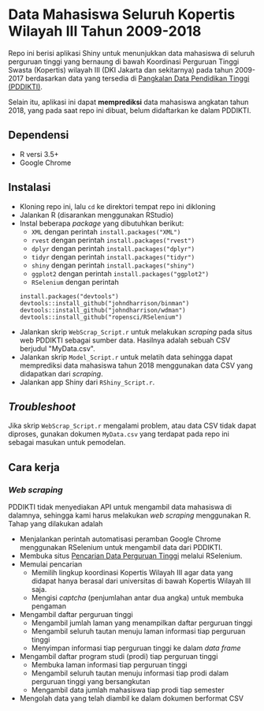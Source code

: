 # Data Mahasiswa Seluruh Kopertis Wilayah III Tahun 2009-2018

Repo ini berisi aplikasi Shiny untuk menunjukkan data mahasiswa di seluruh perguruan tinggi yang bernaung di bawah Koordinasi Perguruan Tinggi Swasta (Kopertis) wilayah III (DKI Jakarta dan sekitarnya) pada tahun 2009-2017 berdasarkan data yang tersedia di [Pangkalan Data Pendidikan Tinggi (PDDIKTI)](https://forlap.ristekdikti.go.id/).

Selain itu, aplikasi ini dapat **memprediksi** data mahasiswa angkatan tahun 2018, yang pada saat repo ini dibuat, belum didaftarkan ke dalam PDDIKTI.

## Dependensi
- R versi 3.5+
- Google Chrome

## Instalasi
- Kloning repo ini, lalu `cd` ke direktori tempat repo ini dikloning
- Jalankan R (disarankan menggunakan RStudio)
- Instal beberapa _package_ yang dibutuhkan berikut:
  - `XML` dengan perintah `install.packages("XML")`
  - `rvest` dengan perintah `install.packages("rvest")`
  - `dplyr` dengan perintah `install.packages("dplyr")`
  - `tidyr` dengan perintah `install.packages("tidyr")`
  - `shiny` dengan perintah `install.packages("shiny")`
  - `ggplot2` dengan perintah `install.packages("ggplot2")`
  - `RSelenium` dengan perintah  
  ```
  install.packages("devtools")
  devtools::install_github("johndharrison/binman")
  devtools::install_github("johndharrison/wdman")
  devtools::install_github("ropensci/RSelenium")
  ```
- Jalankan skrip `WebScrap_Script.r` untuk melakukan _scraping_ pada situs web PDDIKTI sebagai sumber data. Hasilnya adalah sebuah CSV berjudul "MyData.csv".
- Jalankan skrip `Model_Script.r` untuk melatih data sehingga dapat memprediksi data mahasiswa tahun 2018 menggunakan data CSV yang didapatkan dari _scraping_.
- Jalankan app Shiny dari `RShiny_Script.r`.

## _Troubleshoot_
Jika skrip `WebScrap_Script.r` mengalami problem, atau data CSV tidak dapat diproses, gunakan dokumen `MyData.csv` yang terdapat pada repo ini sebagai masukan untuk pemodelan.  

## Cara kerja

### _Web scraping_
PDDIKTI tidak menyediakan API untuk mengambil data mahasiswa di dalamnya, sehingga kami harus melakukan _web scraping_ menggunakan R. Tahap yang dilakukan adalah
- Menjalankan perintah automatisasi peramban Google Chrome menggunakan RSelenium untuk mengambil data dari PDDIKTI.
- Membuka situs [Pencarian Data Perguruan Tinggi](https://forlap.ristekdikti.go.id/perguruantinggi) melalui RSelenium.
- Memulai pencarian
  - Memilih lingkup koordinasi Kopertis Wilayah III agar data yang didapat hanya berasal dari universitas di bawah Kopertis Wilayah III saja.
  - Mengisi _captcha_ (penjumlahan antar dua angka) untuk membuka pengaman
- Mengambil daftar perguruan tinggi
  - Mengambil jumlah laman yang menampilkan daftar perguruan tinggi
  - Mengambil seluruh tautan menuju laman informasi tiap perguruan tinggi
  - Menyimpan informasi tiap perguruan tinggi ke dalam _data frame_
- Mengambil daftar program studi (prodi) tiap perguruan tinggi
  - Membuka laman informasi tiap perguruan tinggi
  - Mengambil seluruh tautan menuju informasi tiap prodi dalam perguruan tinggi yang bersangkutan
  - Mengambil data jumlah mahasiswa tiap prodi tiap semester
- Mengolah data yang telah diambil ke dalam dokumen berformat CSV